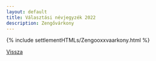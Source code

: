 ```yaml
---
layout: default
title: Választási névjegyzék 2022
description: Zengővárkony
---
```


{% include settlementHTMLs/Zengooxxvaarkony.html %}

[Vissza](./)